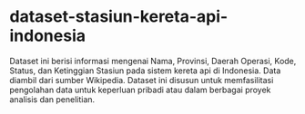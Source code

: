 # dataset-stasiun-kereta-api-indonesia
Dataset ini berisi informasi mengenai Nama, Provinsi, Daerah Operasi, Kode, Status, dan Ketinggian Stasiun pada sistem kereta api di Indonesia. Data diambil dari sumber Wikipedia. Dataset ini disusun untuk memfasilitasi pengolahan data untuk keperluan pribadi atau dalam berbagai proyek analisis dan penelitian.

